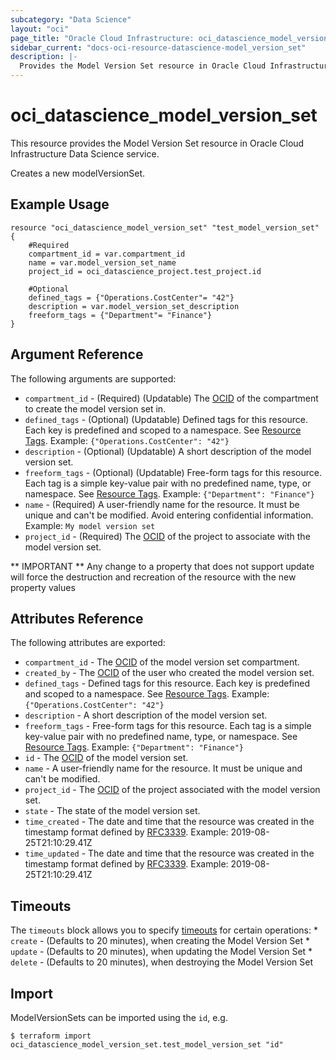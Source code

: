 ```yaml
---
subcategory: "Data Science"
layout: "oci"
page_title: "Oracle Cloud Infrastructure: oci_datascience_model_version_set"
sidebar_current: "docs-oci-resource-datascience-model_version_set"
description: |-
  Provides the Model Version Set resource in Oracle Cloud Infrastructure Data Science service
---
```


# oci_datascience_model_version_set
This resource provides the Model Version Set resource in Oracle Cloud Infrastructure Data Science service.

Creates a new modelVersionSet.

## Example Usage

```hcl
resource "oci_datascience_model_version_set" "test_model_version_set" {
	#Required
	compartment_id = var.compartment_id
	name = var.model_version_set_name
	project_id = oci_datascience_project.test_project.id

	#Optional
	defined_tags = {"Operations.CostCenter"= "42"}
	description = var.model_version_set_description
	freeform_tags = {"Department"= "Finance"}
}
```

## Argument Reference

The following arguments are supported:

* `compartment_id` - (Required) (Updatable) The [OCID](https://docs.cloud.oracle.com/iaas/Content/General/Concepts/identifiers.htm) of the compartment to create the model version set in.
* `defined_tags` - (Optional) (Updatable) Defined tags for this resource. Each key is predefined and scoped to a namespace. See [Resource Tags](https://docs.cloud.oracle.com/iaas/Content/General/Concepts/resourcetags.htm). Example: `{"Operations.CostCenter": "42"}` 
* `description` - (Optional) (Updatable) A short description of the model version set.
* `freeform_tags` - (Optional) (Updatable) Free-form tags for this resource. Each tag is a simple key-value pair with no predefined name, type, or namespace. See [Resource Tags](https://docs.cloud.oracle.com/iaas/Content/General/Concepts/resourcetags.htm). Example: `{"Department": "Finance"}` 
* `name` - (Required) A user-friendly name for the resource. It must be unique and can't be modified. Avoid entering confidential information. Example: `My model version set` 
* `project_id` - (Required) The [OCID](https://docs.cloud.oracle.com/iaas/Content/General/Concepts/identifiers.htm) of the project to associate with the model version set.


** IMPORTANT **
Any change to a property that does not support update will force the destruction and recreation of the resource with the new property values

## Attributes Reference

The following attributes are exported:

* `compartment_id` - The [OCID](https://docs.cloud.oracle.com/iaas/Content/General/Concepts/identifiers.htm) of the model version set compartment.
* `created_by` - The [OCID](https://docs.cloud.oracle.com/iaas/Content/General/Concepts/identifiers.htm) of the user who created the model version set.
* `defined_tags` - Defined tags for this resource. Each key is predefined and scoped to a namespace. See [Resource Tags](https://docs.cloud.oracle.com/iaas/Content/General/Concepts/resourcetags.htm). Example: `{"Operations.CostCenter": "42"}` 
* `description` - A short description of the model version set.
* `freeform_tags` - Free-form tags for this resource. Each tag is a simple key-value pair with no predefined name, type, or namespace. See [Resource Tags](https://docs.cloud.oracle.com/iaas/Content/General/Concepts/resourcetags.htm). Example: `{"Department": "Finance"}` 
* `id` - The [OCID](https://docs.cloud.oracle.com/iaas/Content/General/Concepts/identifiers.htm) of the model version set.
* `name` - A user-friendly name for the resource. It must be unique and can't be modified.
* `project_id` - The [OCID](https://docs.cloud.oracle.com/iaas/Content/General/Concepts/identifiers.htm) of the project associated with the model version set.
* `state` - The state of the model version set.
* `time_created` - The date and time that the resource was created in the timestamp format defined by [RFC3339](https://tools.ietf.org/html/rfc3339). Example: 2019-08-25T21:10:29.41Z 
* `time_updated` - The date and time that the resource was created in the timestamp format defined by [RFC3339](https://tools.ietf.org/html/rfc3339). Example: 2019-08-25T21:10:29.41Z 

## Timeouts

The `timeouts` block allows you to specify [timeouts](https://registry.terraform.io/providers/oracle/oci/latest/docs/guides/changing_timeouts) for certain operations:
	* `create` - (Defaults to 20 minutes), when creating the Model Version Set
	* `update` - (Defaults to 20 minutes), when updating the Model Version Set
	* `delete` - (Defaults to 20 minutes), when destroying the Model Version Set


## Import

ModelVersionSets can be imported using the `id`, e.g.

```
$ terraform import oci_datascience_model_version_set.test_model_version_set "id"
```

